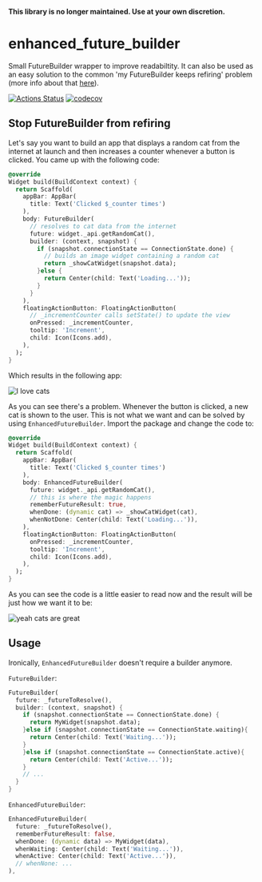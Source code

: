 **This library is no longer maintained. Use at your own discretion.**

# enhanced_future_builder
Small FutureBuilder wrapper to improve readabiltity. It can also be used as an easy solution to the common 'my FutureBuilder keeps refiring' problem (more info about that [here](https://medium.com/saugo360/flutter-my-futurebuilder-keeps-firing-6e774830bc2)).

[![Actions Status](https://github.com/sleeyax/enhanced_future_builder/workflows/build/badge.svg)](
https://github.com/sleeyax/enhanced_future_builder/actions)
[![codecov](https://codecov.io/gh/sleeyax/enhanced_future_builder/branch/master/graph/badge.svg)](
https://codecov.io/gh/sleeyax/enhanced_future_builder)

## Stop FutureBuilder from refiring
Let's say you want to build an app that displays a random cat from the internet at launch and then increases a counter whenever a button is clicked. You came up with the following code:
```dart
@override
Widget build(BuildContext context) {
  return Scaffold(
    appBar: AppBar(
      title: Text('Clicked $_counter times')
    ),
    body: FutureBuilder(
      // resolves to cat data from the internet
      future: widget._api.getRandomCat(),
      builder: (context, snapshot) {
        if (snapshot.connectionState == ConnectionState.done) {
          // builds an image widget containing a random cat
          return _showCatWidget(snapshot.data);
        }else {
          return Center(child: Text('Loading...'));
        }
      }
    ),
    floatingActionButton: FloatingActionButton(
      // _incrementCounter calls setState() to update the view
      onPressed: _incrementCounter,
      tooltip: 'Increment',
      child: Icon(Icons.add),
    ),
  );
}
```
Which results in the following app:

![I love cats](https://i.imgur.com/AXjPhTH.gif)

As you can see there's a problem. Whenever the button is clicked, a new cat is shown to the user. This is not what we want and can be solved by using `EnhancedFutureBuilder`.
Import the package and change the code to:
```dart
@override
Widget build(BuildContext context) {
  return Scaffold(
    appBar: AppBar(
      title: Text('Clicked $_counter times')
    ),
    body: EnhancedFutureBuilder(
      future: widget._api.getRandomCat(),
      // this is where the magic happens
      rememberFutureResult: true,
      whenDone: (dynamic cat) => _showCatWidget(cat),
      whenNotDone: Center(child: Text('Loading...')),
    ),
    floatingActionButton: FloatingActionButton(
      onPressed: _incrementCounter,
      tooltip: 'Increment',
      child: Icon(Icons.add),
    ),
  );
}
```
As you can see the code is a little easier to read now and the result will be just how  we want it to be:

![yeah cats are great](https://i.imgur.com/sTlZegq.gif)

## Usage
Ironically, `EnhancedFutureBuilder` doesn't require a builder anymore. 

`FutureBuilder`:
```dart
FutureBuilder(
  future: _futureToResolve(),
  builder: (context, snapshot) {
    if (snapshot.connectionState == ConnectionState.done) {
      return MyWidget(snapshot.data);
    }else if (snapshot.connectionState == ConnectionState.waiting){
      return Center(child: Text('Waiting...'));
    }
    }else if (snapshot.connectionState == ConnectionState.active){
      return Center(child: Text('Active...'));
    }
    // ...
  }
}
```
`EnhancedFutureBuilder`:
```dart
EnhancedFutureBuilder(
  future: _futureToResolve(),
  rememberFutureResult: false,
  whenDone: (dynamic data) => MyWidget(data),
  whenWaiting: Center(child: Text('Waiting...')),
  whenActive: Center(child: Text('Active...')),
  // whenNone: ...
),
